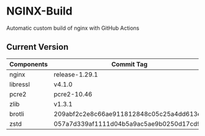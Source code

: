 # NGINX-Build
Automatic custom build of nginx with GitHub Actions

## Current Version
| Components | Commit Tag |
|--|--|
| nginx | release-1.29.1 |
| libressl | v4.1.0 |
| pcre2 | pcre2-10.46 |
| zlib | v1.3.1 |
| brotli | 209abf2c2e8c66ae911812848c05c25a4dd613ea |
| zstd | 057a7d339af1111d04b5a9ac5ae9b0250d17cd94 |
